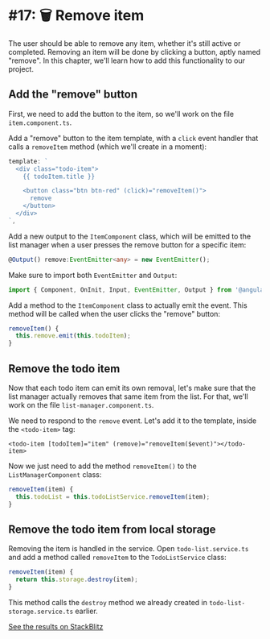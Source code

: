 # \#17: 🗑 Remove item

The user should be able to remove any item, whether it's still active or completed. Removing an item will be done by clicking a button, aptly named "remove". In this chapter, we'll learn how to add this functionality to our project.

## Add the "remove" button

First, we need to add the button to the item, so we'll work on the file `item.component.ts`.

Add a "remove" button to the item template, with a `click` event handler that calls a `removeItem` method \(which we'll create in a moment\):

```typescript
template: `
  <div class="todo-item">
    {{ todoItem.title }}

    <button class="btn btn-red" (click)="removeItem()">
      remove
    </button>
  </div>
`,
```

Add a new output to the `ItemComponent` class, which will be emitted to the list manager when a user presses the remove button for a specific item:

```typescript
@Output() remove:EventEmitter<any> = new EventEmitter();
```

Make sure to import both `EventEmitter` and `Output`:

```typescript
import { Component, OnInit, Input, EventEmitter, Output } from '@angular/core';
```

Add a method to the `ItemComponent` class to actually emit the event. This method will be called when the user clicks the "remove" button:

```typescript
removeItem() {
  this.remove.emit(this.todoItem);
}
```

## Remove the todo item

Now that each todo item can emit its own removal, let's make sure that the list manager actually removes that same item from the list. For that, we'll work on the file `list-manager.component.ts`.

We need to respond to the `remove` event. Let's add it to the template, inside the `<todo-item>` tag:

```markup
<todo-item [todoItem]="item" (remove)="removeItem($event)"></todo-item>
```

Now we just need to add the method `removeItem()` to the `ListManagerComponent` class:

```typescript
removeItem(item) {
  this.todoList = this.todoListService.removeItem(item);
}
```

## Remove the todo item from local storage

Removing the item is handled in the service. Open `todo-list.service.ts` and add a method called `removeItem` to the `TodoListService` class:

```typescript
removeItem(item) {
  return this.storage.destroy(item);
}
```

This method calls the `destroy` method we already created in `todo-list-storage.service.ts` earlier.

[See the results on StackBlitz](https://stackblitz.com/github/angularbootcamp/todo-list-tutorial-steps/tree/step-17_Remove_item)

